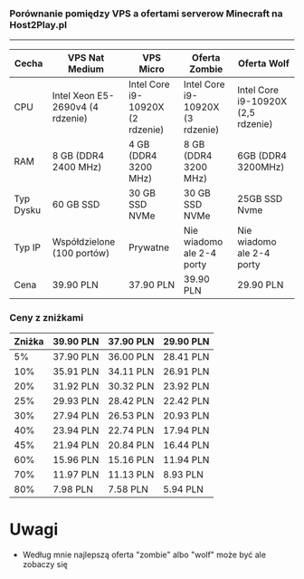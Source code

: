 
### Porównanie pomiędzy VPS a ofertami serverow Minecraft na Host2Play.pl
------

| Cecha                | VPS Nat Medium               | VPS Micro                     | Oferta Zombie                | Oferta Wolf                 |
|----------------------|------------------------------|-------------------------------|------------------------------|-----------------------------|
| CPU                  | Intel Xeon E5-2690v4 (4 rdzenie) | Intel Core i9-10920X (2 rdzenie) | Intel Core i9-10920X (3 rdzenie) | Intel Core i9-10920X (2,5 rdzenie) |
| RAM                  | 8 GB (DDR4 2400 MHz)         | 4 GB (DDR4 3200 MHz)         | 8 GB (DDR4 3200 MHz)         | 6GB (DDR4 3200MHz)           |
| Typ Dysku            | 60 GB SSD                    | 30 GB SSD NVMe               | 30 GB SSD NVMe               | 25GB SSD Nvme  |
| Typ IP               | Współdzielone (100 portów)   | Prywatne                     | Nie wiadomo ale 2-4 porty    | Nie wiadomo ale 2-4 porty     |                             |
| Cena                 | 39.90 PLN                    | 37.90 PLN                    | 39.90 PLN                    | 29.90 PLN                    |


### Ceny z zniżkami

| Zniżka | 39.90 PLN | 37.90 PLN | 29.90 PLN |
| ------ | --------- | ---------- | ----------- |
| 5%     | 37.90 PLN | 36.00 PLN  | 28.41 PLN   |
| 10%    | 35.91 PLN | 34.11 PLN  | 26.91 PLN   |
| 20%    | 31.92 PLN | 30.32 PLN  | 23.92 PLN   |
| 25%    | 29.93 PLN | 28.42 PLN  | 22.42 PLN   |
| 30%    | 27.94 PLN | 26.53 PLN  | 20.93 PLN   |
| 40%    | 23.94 PLN | 22.74 PLN  | 17.94 PLN   |
| 45%    | 21.94 PLN | 20.84 PLN  | 16.44 PLN   |
| 60%    | 15.96 PLN | 15.16 PLN  | 11.94 PLN   |
| 70%    | 11.97 PLN | 11.13 PLN  | 8.93 PLN    |
| 80%    | 7.98 PLN  | 7.58 PLN   | 5.94 PLN    |


# Uwagi
* Według mnie najlepszą oferta "zombie" albo "wolf" może być ale zobaczy się 
